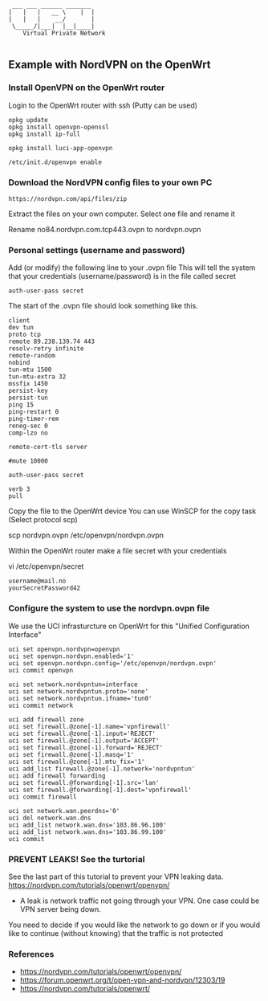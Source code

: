 ```
 ___ ___ ______ _______ 
|   |   |   __ \    |  |
|   |   |    __/       |
 \_____/|___|  |__|____|
    Virtual Private Network
    
```                        

## Example with NordVPN on the OpenWrt           

### Install OpenVPN on the OpenWrt router

Login to the OpenWrt router with ssh (Putty can be used)

```
opkg update
opkg install openvpn-openssl
opkg install ip-full

opkg install luci-app-openvpn

/etc/init.d/openvpn enable

```


### Download the NordVPN config files to your own PC

```
https://nordvpn.com/api/files/zip
```

Extract the files on your own computer. Select one file and rename it

Rename no84.nordvpn.com.tcp443.ovpn to nordvpn.ovpn


### Personal settings (username and password)


Add (or modify) the following line to your .ovpn file
This will tell the system that your credentials (username/password) is in the file called secret

```
auth-user-pass secret
```

The start of the .ovpn file should look something like this.

```
client
dev tun
proto tcp
remote 89.238.139.74 443
resolv-retry infinite
remote-random
nobind
tun-mtu 1500
tun-mtu-extra 32
mssfix 1450
persist-key
persist-tun
ping 15
ping-restart 0
ping-timer-rem
reneg-sec 0
comp-lzo no

remote-cert-tls server

#mute 10000

auth-user-pass secret

verb 3
pull
```


Copy the file to the OpenWrt device
You can use WinSCP for the copy task (Select protocol scp)

scp nordvpn.ovpn /etc/openvpn/nordvpn.ovpn


Within the OpenWrt router make a file secret with your credentials 

vi /etc/openvpn/secret

```
username@mail.no
yourSecretPassword42
```  


### Configure the system to use the nordvpn.ovpn file


We use the UCI infrasturcture on OpenWrt for this
"Unified Configuration Interface"

```  
uci set openvpn.nordvpn=openvpn
uci set openvpn.nordvpn.enabled='1'
uci set openvpn.nordvpn.config='/etc/openvpn/nordvpn.ovpn'
uci commit openvpn

uci set network.nordvpntun=interface
uci set network.nordvpntun.proto='none'
uci set network.nordvpntun.ifname='tun0'
uci commit network

uci add firewall zone
uci set firewall.@zone[-1].name='vpnfirewall'
uci set firewall.@zone[-1].input='REJECT'
uci set firewall.@zone[-1].output='ACCEPT'
uci set firewall.@zone[-1].forward='REJECT'
uci set firewall.@zone[-1].masq='1'
uci set firewall.@zone[-1].mtu_fix='1'
uci add_list firewall.@zone[-1].network='nordvpntun'
uci add firewall forwarding
uci set firewall.@forwarding[-1].src='lan'
uci set firewall.@forwarding[-1].dest='vpnfirewall'
uci commit firewall

uci set network.wan.peerdns='0'
uci del network.wan.dns
uci add_list network.wan.dns='103.86.96.100'
uci add_list network.wan.dns='103.86.99.100'
uci commit

```  

### PREVENT LEAKS! See the turtorial

See the last part of this tutorial to prevent your VPN leaking data.
https://nordvpn.com/tutorials/openwrt/openvpn/

* A leak is network traffic not going through your VPN. One case could be VPN server being down.

You need to decide if you would like the network to go down or if you would like to continue (without knowing) that the traffic is not protected



### References


* https://nordvpn.com/tutorials/openwrt/openvpn/
* https://forum.openwrt.org/t/open-vpn-and-nordvpn/12303/19
* https://nordvpn.com/tutorials/openwrt/


